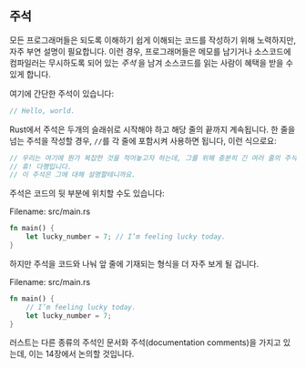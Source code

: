 ## 주석

모든 프로그래머들은 되도록 이해하기 쉽게 이해되는 코드를 작성하기 위해 노력하지만, 자주 부연 설명이
필요합니다. 이런 경우, 프로그래머들은 메모를 남기거나 소스코드에 컴파일러는 무시하도록 되어 있는 *주석*
을 남겨 소스코드를 읽는 사람이 혜택을 받을 수 있게 합니다.  

여기에 간단한 주석이 있습니다:

```rust
// Hello, world.
```

Rust에서 주석은 두개의 슬래쉬로 시작해야 하고 해당 줄의 끝까지 계속됩니다. 한 줄을 넘는 주석을 작성할 경우, 
`//`를 각 줄에 포함시켜 사용하면 됩니다, 이런 식으로요:

```rust
// 우리는 여기에 뭔가 복잡한 것을 적어놓고자 하는데, 그를 위해 충분히 긴 여러 줄의 주석이 필요합니다. 
// 휴! 다행입니다.
// 이 주석은 그에 대해 설명할테니까요.
```

주석은 코드의 뒷 부분에 위치할 수도 있습니다:

<span class="filename">Filename: src/main.rs</span>

```rust
fn main() {
    let lucky_number = 7; // I’m feeling lucky today.
}
```

하지만 주석을 코드와 나눠 앞 줄에 기재되는 형식을 더 자주 보게 될 겁니다. 

<span class="filename">Filename: src/main.rs</span>

```rust
fn main() {
    // I’m feeling lucky today.
    let lucky_number = 7;
}
```

러스트는 다른 종류의 주석인 문서화 주석(documentation comments)을 가지고 있는데,
이는 14장에서 논의할 것입니다.

